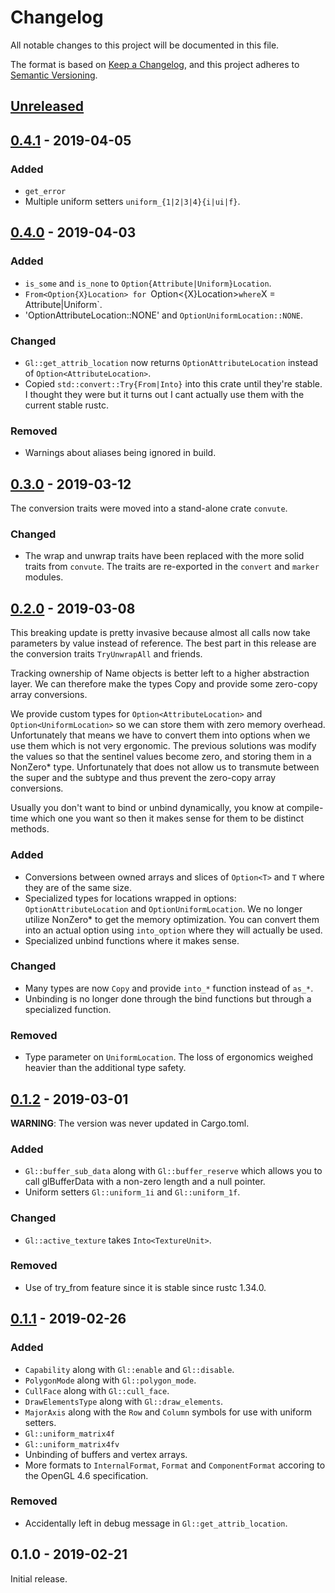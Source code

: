 # Changelog

All notable changes to this project will be documented in this file.

The format is based on [Keep a Changelog](https://keepachangelog.com/en/1.0.0/),
and this project adheres to [Semantic Versioning](https://semver.org/spec/v2.0.0.html).

## [Unreleased]
[Unreleased]: https://github.com/mickvangelderen/gl-typed-rust/compare/v0.4.1...HEAD

## [0.4.1] - 2019-04-05
[0.4.1]: https://github.com/mickvangelderen/gl-typed-rust/compare/v0.4.0...0.4.1

### Added
 - `get_error`
 - Multiple uniform setters `uniform_{1|2|3|4}{i|ui|f}`.

## [0.4.0] - 2019-04-03
[0.4.0]: https://github.com/mickvangelderen/gl-typed-rust/compare/v0.3.0...0.4.0

### Added
 - `is_some` and `is_none` to `Option{Attribute|Uniform}Location`.
 - `From<Option{X}Location> for `Option<{X}Location>` where `X = Attribute|Uniform`.
 - 'OptionAttributeLocation::NONE' and `OptionUniformLocation::NONE`.

### Changed
 - `Gl::get_attrib_location` now returns `OptionAttributeLocation` instead of
   `Option<AttributeLocation>`.
 - Copied `std::convert::Try{From|Into}` into this crate until they're stable. I
   thought they were but it turns out I cant actually use them with the current
   stable rustc.

### Removed
 - Warnings about aliases being ignored in build.

## [0.3.0] - 2019-03-12
[0.3.0]: https://github.com/mickvangelderen/gl-typed-rust/compare/v0.2.0...0.3.0

The conversion traits were moved into a stand-alone crate `convute`.

### Changed
 - The wrap and unwrap traits have been replaced with the more solid traits from
   `convute`. The traits are re-exported in the `convert` and `marker` modules.

## [0.2.0] - 2019-03-08
[0.2.0]: https://github.com/mickvangelderen/gl-typed-rust/compare/v0.1.2...0.2.0

This breaking update is pretty invasive because almost all calls now take
parameters by value instead of reference. The best part in this release are the
conversion traits `TryUnwrapAll` and friends.

Tracking ownership of Name objects is better left to a higher abstraction layer.
We can therefore make the types Copy and provide some zero-copy array
conversions.

We provide custom types for `Option<AttributeLocation>` and
`Option<UniformLocation>` so we can store them with zero memory overhead.
Unfortunately that means we have to convert them into options when we use them
which is not very ergonomic. The previous solutions was modify the values so
that the sentinel values become zero, and storing them in a NonZero* type.
Unfortunately that does not allow us to transmute between the super and the
subtype and thus prevent the zero-copy array conversions.

Usually you don't want to bind or unbind dynamically, you know at compile-time
which one you want so then it makes sense for them to be distinct methods.

### Added
 - Conversions between owned arrays and slices of `Option<T>` and `T` where they
   are of the same size.
 - Specialized types for locations wrapped in options: `OptionAttributeLocation`
   and `OptionUniformLocation`. We no longer utilize NonZero* to get the memory
   optimization. You can convert them into an actual option using `into_option`
   where they will actually be used.
 - Specialized unbind functions where it makes sense.

### Changed
 - Many types are now `Copy` and provide `into_*` function instead of `as_*`.
 - Unbinding is no longer done through the bind functions but through a
   specialized function.

### Removed
 - Type parameter on `UniformLocation`. The loss of ergonomics weighed heavier
   than the additional type safety.

## [0.1.2] - 2019-03-01
[0.1.2]: https://github.com/mickvangelderen/gl-typed-rust/compare/0.1.1...0.1.2

**WARNING**: The version was never updated in Cargo.toml.

### Added
 - `Gl::buffer_sub_data` along with `Gl::buffer_reserve` which allows you to
   call glBufferData with a non-zero length and a null pointer.
 - Uniform setters `Gl::uniform_1i` and `Gl::uniform_1f`.

### Changed
 - `Gl::active_texture` takes `Into<TextureUnit>`.

### Removed
 - Use of try_from feature since it is stable since rustc 1.34.0.

## [0.1.1] - 2019-02-26
[0.1.1]: https://github.com/mickvangelderen/gl-typed-rust/compare/0.1.0...0.1.1

### Added
 - `Capability` along with `Gl::enable` and `Gl::disable`.
 - `PolygonMode` along with `Gl::polygon_mode`.
 - `CullFace` along with `Gl::cull_face`.
 - `DrawElementsType` along with `Gl::draw_elements`.
 - `MajorAxis` along with the `Row` and `Column` symbols for use with uniform
   setters.
 - `Gl::uniform_matrix4f`
 - `Gl::uniform_matrix4fv`
 - Unbinding of buffers and vertex arrays.
 - More formats to `InternalFormat`, `Format` and `ComponentFormat` accoring to
   the OpenGL 4.6 specification.

### Removed
 - Accidentally left in debug message in `Gl::get_attrib_location`.

## 0.1.0 - 2019-02-21

Initial release.

